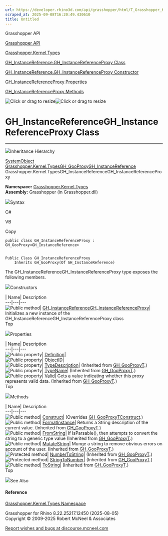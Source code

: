 ```yaml
---
url: https://developer.rhino3d.com/api/grasshopper/html/T_Grasshopper_Kernel_Types_GH_InstanceReference_GH_InstanceReferenceProxy.htm
scraped_at: 2025-09-08T16:20:49.430610
title: Untitled
---
```


Grasshopper API

[Grasshopper API](../html/723c01da-9986-4db2-8f53-6f3a7494df75.htm
"Grasshopper API")

[Grasshopper.Kernel.Types](../html/N_Grasshopper_Kernel_Types.htm
"Grasshopper.Kernel.Types")

[GH_InstanceReference.GH_InstanceReferenceProxy
Class](../html/T_Grasshopper_Kernel_Types_GH_InstanceReference_GH_InstanceReferenceProxy.htm
"GH_InstanceReference.GH_InstanceReferenceProxy Class")

[GH_InstanceReference.GH_InstanceReferenceProxy Constructor
](../html/M_Grasshopper_Kernel_Types_GH_InstanceReference_GH_InstanceReferenceProxy__ctor.htm
"GH_InstanceReference.GH_InstanceReferenceProxy Constructor ")

[GH_InstanceReferenceProxy
Properties](../html/Properties_T_Grasshopper_Kernel_Types_GH_InstanceReference_GH_InstanceReferenceProxy.htm
"GH_InstanceReferenceProxy Properties")

[GH_InstanceReferenceProxy
Methods](../html/Methods_T_Grasshopper_Kernel_Types_GH_InstanceReference_GH_InstanceReferenceProxy.htm
"GH_InstanceReferenceProxy Methods")

![Click or drag to resize](../icons/TocOpen.gif)![Click or drag to
resize](../icons/TocClose.gif)

# GH_InstanceReferenceGH_InstanceReferenceProxy Class  
  
---  
  
![](../icons/SectionExpanded.png)Inheritance Hierarchy

[SystemObject](https://docs.microsoft.com/dotnet/api/system.object)  
[Grasshopper.Kernel.TypesGH_GooProxy](T_Grasshopper_Kernel_Types_GH_GooProxy_1.htm)[GH_InstanceReference](T_Grasshopper_Kernel_Types_GH_InstanceReference.htm)  
Grasshopper.Kernel.TypesGH_InstanceReferenceGH_InstanceReferenceProxy  

**Namespace:** [Grasshopper.Kernel.Types](N_Grasshopper_Kernel_Types.htm)  
**Assembly:** Grasshopper (in Grasshopper.dll)

![](../icons/SectionExpanded.png)Syntax

C#

VB

Copy

    
    
    public class GH_InstanceReferenceProxy : GH_GooProxy<GH_InstanceReference>
    
    
    Public Class GH_InstanceReferenceProxy
    	Inherits GH_GooProxy(Of GH_InstanceReference)

The GH_InstanceReferenceGH_InstanceReferenceProxy type exposes the following
members.

![](../icons/SectionExpanded.png)Constructors

| Name| Description  
---|---|---  
![Public method](../icons/pubmethod.gif)|
[GH_InstanceReferenceGH_InstanceReferenceProxy](M_Grasshopper_Kernel_Types_GH_InstanceReference_GH_InstanceReferenceProxy__ctor.htm)|
Initializes a new instance of the
GH_InstanceReferenceGH_InstanceReferenceProxy class  
Top

![](../icons/SectionExpanded.png)Properties

| Name| Description  
---|---|---  
![Public property](../icons/pubproperty.gif)|
[Definition](P_Grasshopper_Kernel_Types_GH_InstanceReference_GH_InstanceReferenceProxy_Definition.htm)|  
![Public property](../icons/pubproperty.gif)|
[ObjectID](P_Grasshopper_Kernel_Types_GH_InstanceReference_GH_InstanceReferenceProxy_ObjectID.htm)|  
![Public property](../icons/pubproperty.gif)|
[TypeDescription](P_Grasshopper_Kernel_Types_GH_GooProxy_1_TypeDescription.htm)|
(Inherited from [GH_GooProxyT](T_Grasshopper_Kernel_Types_GH_GooProxy_1.htm).)  
![Public property](../icons/pubproperty.gif)|
[TypeName](P_Grasshopper_Kernel_Types_GH_GooProxy_1_TypeName.htm)|  (Inherited
from [GH_GooProxyT](T_Grasshopper_Kernel_Types_GH_GooProxy_1.htm).)  
![Public property](../icons/pubproperty.gif)|
[Valid](P_Grasshopper_Kernel_Types_GH_GooProxy_1_Valid.htm)|  Gets a value
indicating whether this proxy represents valid data.  (Inherited from
[GH_GooProxyT](T_Grasshopper_Kernel_Types_GH_GooProxy_1.htm).)  
Top

![](../icons/SectionExpanded.png)Methods

| Name| Description  
---|---|---  
![Public method](../icons/pubmethod.gif)|
[Construct](M_Grasshopper_Kernel_Types_GH_InstanceReference_GH_InstanceReferenceProxy_Construct.htm)|
(Overrides
[GH_GooProxyTConstruct](M_Grasshopper_Kernel_Types_GH_GooProxy_1_Construct.htm).)  
![Public method](../icons/pubmethod.gif)|
[FormatInstance](M_Grasshopper_Kernel_Types_GH_GooProxy_1_FormatInstance.htm)|
Returns a String description of the current value.  (Inherited from
[GH_GooProxyT](T_Grasshopper_Kernel_Types_GH_GooProxy_1.htm).)  
![Public method](../icons/pubmethod.gif)|
[FromString](M_Grasshopper_Kernel_Types_GH_GooProxy_1_FromString.htm)|  If
IsParsable(), then attempts to convert the string to a generic type value
(Inherited from [GH_GooProxyT](T_Grasshopper_Kernel_Types_GH_GooProxy_1.htm).)  
![Public method](../icons/pubmethod.gif)|
[MutateString](M_Grasshopper_Kernel_Types_GH_GooProxy_1_MutateString.htm)|
Munge a string to remove obvious errors on account of the user.  (Inherited
from [GH_GooProxyT](T_Grasshopper_Kernel_Types_GH_GooProxy_1.htm).)  
![Protected method](../icons/protmethod.gif)|
[NumberToString](M_Grasshopper_Kernel_Types_GH_GooProxy_1_NumberToString.htm)|
(Inherited from [GH_GooProxyT](T_Grasshopper_Kernel_Types_GH_GooProxy_1.htm).)  
![Protected method](../icons/protmethod.gif)|
[StringToNumber](M_Grasshopper_Kernel_Types_GH_GooProxy_1_StringToNumber.htm)|
(Inherited from [GH_GooProxyT](T_Grasshopper_Kernel_Types_GH_GooProxy_1.htm).)  
![Public method](../icons/pubmethod.gif)|
[ToString](M_Grasshopper_Kernel_Types_GH_GooProxy_1_ToString.htm)|  (Inherited
from [GH_GooProxyT](T_Grasshopper_Kernel_Types_GH_GooProxy_1.htm).)  
Top

![](../icons/SectionExpanded.png)See Also

#### Reference

[Grasshopper.Kernel.Types Namespace](N_Grasshopper_Kernel_Types.htm)

Grasshopper for Rhino 8.22.25217.12450 (2025-08-05)  
Copyright © 2009-2025 Robert McNeel & Associates

[Report wishes and bugs at
discourse.mcneel.com](https://discourse.mcneel.com/c/grasshopper)

